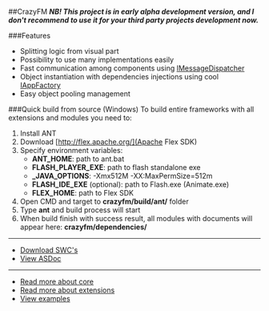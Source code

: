 ##CrazyFM
**_NB! This project is in early alpha development version, and I don't recommend to use it for your third party projects development now._**

###Features
* Splitting logic from visual part
* Possibility to use many implementations easily
* Fast communication among components using [IMessageDispatcher](http://188.166.108.195/projects/crazyfm/core/doc/com/crazyfm/core/mvc/message/IMessageDispatcher.html)
* Object instantiation with dependencies injections using cool [IAppFactory](http://188.166.108.195/projects/crazyfm/core/doc/com/crazyfm/core/factory/IAppFactory.html#includeExamplesSummary)
* Easy object pooling management

###Quick build from source (Windows)
To build entire frameworks with all extensions and modules you need to:
1. Install ANT
2. Download [http://flex.apache.org/](Apache Flex SDK)
3. Specify environment variables:
	* **ANT_HOME**: path to ant.bat
	* **FLASH_PLAYER_EXE**: path to flash standalone exe
	* **_JAVA_OPTIONS**: -Xmx512M -XX:MaxPermSize=512m
	* **FLASH_IDE_EXE** (optional): path to Flash.exe (Animate.exe)
	* **FLEX_HOME**: path to Flex SDK
4. Open CMD and target to **crazyfm/build/ant/** folder
5. Type **ant** and build process will start
6. When build finish with success result, all modules with documents will appear here: **crazyfm/dependencies/**

***

- [Download SWC's](http://188.166.108.195/projects/crazyfm/crazyfm_latest.zip)
- [View ASDoc](http://188.166.108.195/projects/crazyfm/doc/index.html)

***

- [Read more about core](core)
- [Read more about extensions](extensions)
- [View examples](https://github.com/CrazyFlasher/crazyfm-examples)